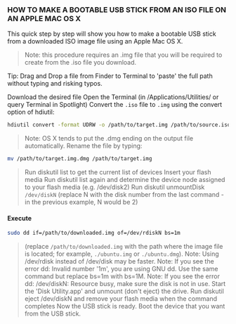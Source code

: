 ### HOW TO MAKE A BOOTABLE USB STICK FROM AN ISO FILE ON AN APPLE MAC OS X

This quick step by step will show you how to make a bootable USB stick from a downloaded ISO image file using an Apple Mac OS X.

> Note: this procedure requires an .img file that you will be required to create from the .iso file you download.

Tip: Drag and Drop a file from Finder to Terminal to 'paste' the full path without typing and risking typos.

Download the desired file
Open the Terminal (in /Applications/Utilities/ or query Terminal in Spotlight)
Convert the `.iso` file to `.img` using the convert option of hdiutil:
```bash
hdiutil convert -format UDRW -o /path/to/target.img /path/to/source.iso
```
> Note: OS X tends to put the .dmg ending on the output file automatically. Rename the file by typing:
```bash
mv /path/to/target.img.dmg /path/to/target.img
```
> Run diskutil list to get the current list of devices
> Insert your flash media
> Run diskutil list again and determine the device node assigned to your flash media (e.g. /dev/disk2)
> Run diskutil unmountDisk `/dev/diskN` (replace N with the disk number from the last command - in the previous example, N would be 2)
#### Execute 
```bash
sudo dd if=/path/to/downloaded.img of=/dev/rdiskN bs=1m
``` 
> (replace `/path/to/downloaded.img` with the path where the image file is located; for example, `./ubuntu.img` or `./ubuntu.dmg`).
> Note: Using /dev/rdisk instead of /dev/disk may be faster.
> Note: If you see the error dd: Invalid number '1m', you are using GNU dd. Use the same command but replace bs=1m with bs=1M.
> Note: If you see the error dd: /dev/diskN: Resource busy, make sure the disk is not in use. Start the 'Disk Utility.app' and unmount (don't eject) the drive.
> Run diskutil eject /dev/diskN and remove your flash media when the command completes
> Now the USB stick is ready. Boot the device that you want from the USB stick.

